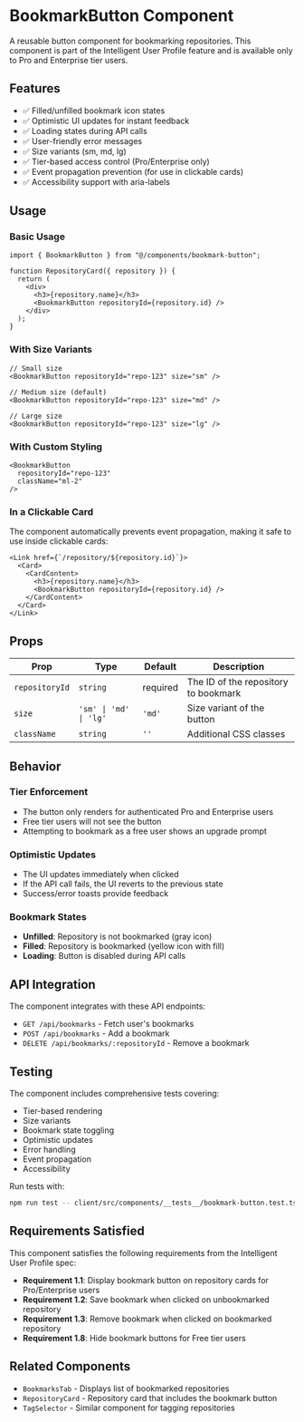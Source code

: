 # BookmarkButton Component

A reusable button component for bookmarking repositories. This component is part of the Intelligent User Profile feature and is available only to Pro and Enterprise tier users.

## Features

- ✅ Filled/unfilled bookmark icon states
- ✅ Optimistic UI updates for instant feedback
- ✅ Loading states during API calls
- ✅ User-friendly error messages
- ✅ Size variants (sm, md, lg)
- ✅ Tier-based access control (Pro/Enterprise only)
- ✅ Event propagation prevention (for use in clickable cards)
- ✅ Accessibility support with aria-labels

## Usage

### Basic Usage

```tsx
import { BookmarkButton } from "@/components/bookmark-button";

function RepositoryCard({ repository }) {
  return (
    <div>
      <h3>{repository.name}</h3>
      <BookmarkButton repositoryId={repository.id} />
    </div>
  );
}
```

### With Size Variants

```tsx
// Small size
<BookmarkButton repositoryId="repo-123" size="sm" />

// Medium size (default)
<BookmarkButton repositoryId="repo-123" size="md" />

// Large size
<BookmarkButton repositoryId="repo-123" size="lg" />
```

### With Custom Styling

```tsx
<BookmarkButton 
  repositoryId="repo-123" 
  className="ml-2" 
/>
```

### In a Clickable Card

The component automatically prevents event propagation, making it safe to use inside clickable cards:

```tsx
<Link href={`/repository/${repository.id}`}>
  <Card>
    <CardContent>
      <h3>{repository.name}</h3>
      <BookmarkButton repositoryId={repository.id} />
    </CardContent>
  </Card>
</Link>
```

## Props

| Prop | Type | Default | Description |
|------|------|---------|-------------|
| `repositoryId` | `string` | required | The ID of the repository to bookmark |
| `size` | `'sm' \| 'md' \| 'lg'` | `'md'` | Size variant of the button |
| `className` | `string` | `''` | Additional CSS classes |

## Behavior

### Tier Enforcement
- The button only renders for authenticated Pro and Enterprise users
- Free tier users will not see the button
- Attempting to bookmark as a free user shows an upgrade prompt

### Optimistic Updates
- The UI updates immediately when clicked
- If the API call fails, the UI reverts to the previous state
- Success/error toasts provide feedback

### Bookmark States
- **Unfilled**: Repository is not bookmarked (gray icon)
- **Filled**: Repository is bookmarked (yellow icon with fill)
- **Loading**: Button is disabled during API calls

## API Integration

The component integrates with these API endpoints:
- `GET /api/bookmarks` - Fetch user's bookmarks
- `POST /api/bookmarks` - Add a bookmark
- `DELETE /api/bookmarks/:repositoryId` - Remove a bookmark

## Testing

The component includes comprehensive tests covering:
- Tier-based rendering
- Size variants
- Bookmark state toggling
- Optimistic updates
- Error handling
- Event propagation
- Accessibility

Run tests with:
```bash
npm run test -- client/src/components/__tests__/bookmark-button.test.tsx --run
```

## Requirements Satisfied

This component satisfies the following requirements from the Intelligent User Profile spec:

- **Requirement 1.1**: Display bookmark button on repository cards for Pro/Enterprise users
- **Requirement 1.2**: Save bookmark when clicked on unbookmarked repository
- **Requirement 1.3**: Remove bookmark when clicked on bookmarked repository
- **Requirement 1.8**: Hide bookmark buttons for Free tier users

## Related Components

- `BookmarksTab` - Displays list of bookmarked repositories
- `RepositoryCard` - Repository card that includes the bookmark button
- `TagSelector` - Similar component for tagging repositories
